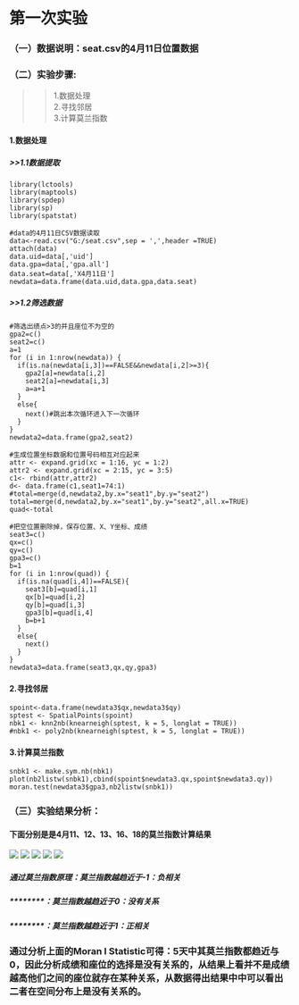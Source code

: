 # 第一次实验
### （一）数据说明：seat.csv的4月11日位置数据
### （二）实验步骤:
>> 1.数据处理\
>> 2.寻找邻居\
>> 3.计算莫兰指数

#### 1.数据处理
##### >>1.1数据提取
    library(lctools)
    library(maptools)
    library(spdep)
    library(sp)
    library(spatstat)
    
    #data的4月11日CSV数据读取
    data<-read.csv("G:/seat.csv",sep = ',',header =TRUE)
    attach(data)
    data.uid=data[,'uid']
    data.gpa=data[,'gpa.all']
    data.seat=data[,'X4月11日']
    newdata=data.frame(data.uid,data.gpa,data.seat)
##### >>1.2筛选数据
    #筛选出绩点>3的并且座位不为空的
    gpa2=c()
    seat2=c()
    a=1
    for (i in 1:nrow(newdata)) {
      if(is.na(newdata[i,3])==FALSE&&newdata[i,2]>=3){
        gpa2[a]=newdata[i,2]
        seat2[a]=newdata[i,3]
        a=a+1
      }
      else{
        next()#跳出本次循环进入下一次循环
      }
    }
    newdata2=data.frame(gpa2,seat2)
    
    #生成位置坐标数据和位置号码相互对应起来
    attr <- expand.grid(xc = 1:16, yc = 1:2)
    attr2 <- expand.grid(xc = 2:15, yc = 3:5)
    c1<- rbind(attr,attr2)
    d<- data.frame(c1,seat1=74:1)
    #total=merge(d,newdata2,by.x="seat1",by.y="seat2")
    total=merge(d,newdata2,by.x="seat1",by.y="seat2",all.x=TRUE)
    quad<-total

    #把空位置删除掉，保存位置、X、Y坐标、成绩
    seat3=c()
    qx=c()
    qy=c()
    gpa3=c()
    b=1
    for (i in 1:nrow(quad)) {
      if(is.na(quad[i,4])==FALSE){
        seat3[b]=quad[i,1]
        qx[b]=quad[i,2]
        qy[b]=quad[i,3]
        gpa3[b]=quad[i,4]
        b=b+1
      }
      else{
        next()
      }
    }
    newdata3=data.frame(seat3,qx,qy,gpa3)



#### 2.寻找邻居
    spoint<-data.frame(newdata3$qx,newdata3$qy)
    sptest <- SpatialPoints(spoint)
    nbk1 <- knn2nb(knearneigh(sptest, k = 5, longlat = TRUE))
    #nbk1 <- poly2nb(knearneigh(sptest, k = 5, longlat = TRUE))

#### 3.计算莫兰指数
    snbk1 <- make.sym.nb(nbk1)
    plot(nb2listw(snbk1),cbind(spoint$newdata3.qx,spoint$newdata3.qy))
    moran.test(newdata3$gpa3,nb2listw(snbk1))
### （三）实验结果分析：
#### 下面分别是是4月11、12、13、16、18的莫兰指数计算结果
![](https://github.com/cuit201608/3-GROUP/blob/master/%E5%9B%BE/m4.11.JPG)
![](https://github.com/cuit201608/3-GROUP/blob/master/%E5%9B%BE/m4.12.JPG)
![](https://github.com/cuit201608/3-GROUP/blob/master/%E5%9B%BE/m4.13.JPG)
![](https://github.com/cuit201608/3-GROUP/blob/master/%E5%9B%BE/m4.16.JPG)
![](https://github.com/cuit201608/3-GROUP/blob/master/%E5%9B%BE/m4.18.JPG)
##### 通过莫兰指数原理：莫兰指数越趋近于-1：负相关
##### ********：莫兰指数越趋近于0：没有关系
##### ********：莫兰指数越趋近于1：正相关
### 通过分析上面的Moran I Statistic可得：5天中其莫兰指数都趋近与0，因此分析成绩和座位的选择是没有关系的，从结果上看并不是成绩越高他们之间的座位就存在某种关系，从数据得出结果中中可以看出二者在空间分布上是没有关系的。
